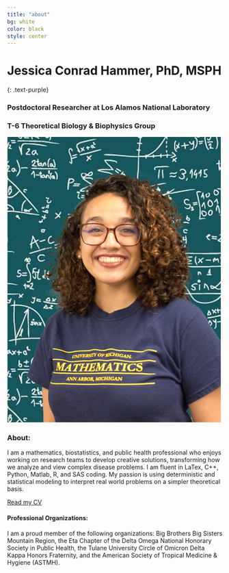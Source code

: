```yaml
---
title: "about"
bg: white
color: black
style: center 
---
```


# Jessica Conrad Hammer, PhD, MSPH
{: .text-purple}

### Postdoctoral Researcher at Los Alamos National Laboratory
### T-6 Theoretical Biology & Biophysics Group


<img src="./img/Conrad, Jessie_2021.jpg" alt="drawing" width="500"/>

### About:
I am a mathematics, biostatistics, and public health professional who enjoys working on research teams to develop creative solutions, transforming how we analyze and view complex disease problems. 
I am fluent in LaTex, C++, Python, Matlab, R, and SAS coding. 
My passion is using deterministic and statistical modeling to interpret real world problems on a simpler theoretical basis.

[Read my CV](./pdf/CONRAD_CV2024.pdf)

#### Professional Organizations:
I am a proud member of the following organizations: Big Brothers Big Sisters Mountain Region, the Eta Chapter of the Delta Omega National Honorary Society in Public Health, the Tulane University Circle of Omicron Delta Kappa Honors Fraternity, and the American Society of Tropical Medicine & Hygiene (ASTMH).

[//]: <> (and the Society of Advancing Chicanos/Hispanics & Native Americans in Science SACNAS, the Rotary Club of Los Alamos of Rotary International)


